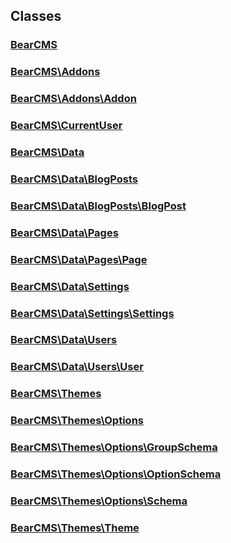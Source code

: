 ## Classes

### [BearCMS](bearcms.class.md)

### [BearCMS\Addons](bearcms.addons.class.md)

### [BearCMS\Addons\Addon](bearcms.addons.addon.class.md)

### [BearCMS\CurrentUser](bearcms.currentuser.class.md)

### [BearCMS\Data](bearcms.data.class.md)

### [BearCMS\Data\BlogPosts](bearcms.data.blogposts.class.md)

### [BearCMS\Data\BlogPosts\BlogPost](bearcms.data.blogposts.blogpost.class.md)

### [BearCMS\Data\Pages](bearcms.data.pages.class.md)

### [BearCMS\Data\Pages\Page](bearcms.data.pages.page.class.md)

### [BearCMS\Data\Settings](bearcms.data.settings.class.md)

### [BearCMS\Data\Settings\Settings](bearcms.data.settings.settings.class.md)

### [BearCMS\Data\Users](bearcms.data.users.class.md)

### [BearCMS\Data\Users\User](bearcms.data.users.user.class.md)

### [BearCMS\Themes](bearcms.themes.class.md)

### [BearCMS\Themes\Options](bearcms.themes.options.class.md)

### [BearCMS\Themes\Options\GroupSchema](bearcms.themes.options.groupschema.class.md)

### [BearCMS\Themes\Options\OptionSchema](bearcms.themes.options.optionschema.class.md)

### [BearCMS\Themes\Options\Schema](bearcms.themes.options.schema.class.md)

### [BearCMS\Themes\Theme](bearcms.themes.theme.class.md)

